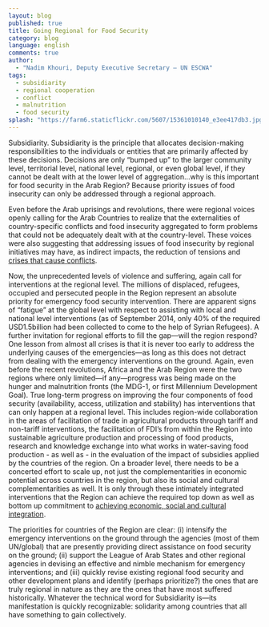 ```yaml
---
layout: blog
published: true
title: Going Regional for Food Security
category: blog
language: english
comments: true
author: 
  - "Nadim Khouri, Deputy Executive Secretary – UN ESCWA"
tags: 
  - subsidiarity
  - regional cooperation
  - conflict
  - malnutrition
  - food security
splash: "https://farm6.staticflickr.com/5607/15361010140_e3ee417db3.jpg"
---
```


Subsidiarity. Subsidiarity is the principle that allocates decision-making responsibilities to the individuals or entities that are primarily affected by these decisions.  Decisions are only “bumped up” to the larger community level, territorial level, national level, regional, or even global level, if they cannot be dealt with at the lower level of aggregation…why is this important for food security in the Arab Region?  Because priority issues of food insecurity can only be addressed through a regional approach.

<!-- more -->

Even before the Arab uprisings and revolutions, there were regional voices openly calling for the Arab Countries to realize that the externalities of country-specific conflicts and food insecurity aggregated to form problems that could not be adequately dealt with at the country-level.  These voices were also suggesting that addressing issues of food insecurity by regional initiatives may have, as indirect impacts, the reduction of tensions and [crises that cause conflicts](http://www.escwa.un.org/information/publications/edit/upload/ecri-10-1-e.pdf).

Now, the unprecedented levels of violence and suffering, again call for interventions at the regional level.  The millions of displaced, refugees, occupied and persecuted people in the Region represent an absolute priority for emergency food security intervention.  There are apparent signs of “fatigue” at the global level with respect to assisting with local and national level interventions (as of September 2014, only 40% of the required USD1.5billion had been collected to come to the help of Syrian Refugees).  A further invitation for regional efforts to fill the gap—will the region respond? 
One lesson from almost all crises is that it is never too early to address the underlying causes of the emergencies—as long as this does not detract from dealing with the emergency interventions on the ground.  Again, even before the recent revolutions, Africa and the Arab Region were the two regions where only limited—if any—progress was being made on the hunger and malnutrition fronts (the MDG-1, or first Millennium Development Goal).  True long-term progress on improving the four components of food security (availability, access, utilization and stability) has interventions that can only happen at a regional level.  This includes region-wide collaboration in the areas of facilitation of trade in agricultural products through tariff and non-tariff interventions, the facilitation of FDI’s from within the Region into sustainable agriculture production and processing of food products, research and knowledge exchange into what works in water-saving food production - as well as - in the evaluation of the impact of subsidies applied by the countries of the region. On a broader level, there needs to be a concerted effort to scale up, not just the complementarities in economic potential across countries in the region, but also its social and cultural complementarities as well. It is only through these intimately integrated  interventions that the Region can achieve the required top down as well as bottom up commitment to [achieving  economic,  social and cultural integration](http://www.escwa.un.org/information/publications/edit/upload/E_ESCWA_OES_13_3_E.pdf).

The priorities for countries of the Region are clear: (i) intensify the emergency interventions on the ground through the agencies (most of them UN/global) that are presently providing direct assistance on food security on the ground; (ii) support the League of Arab States and other regional agencies in devising an effective and nimble mechanism for emergency interventions; and (iii) quickly revise existing regional food security and other development plans and identify (perhaps prioritize?) the ones that are truly regional in nature as they are the ones that have most suffered historically.  Whatever the technical word for Subsidiarity is—its manifestation is quickly recognizable: solidarity among countries that all have something to gain collectively.